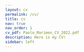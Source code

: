 ```yaml
---
layout: cv
permalink: /cv/
title: cv
nav: true
nav_order: 1
cv_pdf: Paolo_Marimon_CV_2022.pdf
description: Here is my CV!
sidebar: left
---
```

